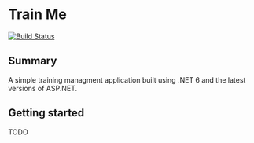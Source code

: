 # Train Me

[![Build Status](https://travis-ci.com/veronicakolarska/train-me-backend.svg?token=ozNfSL4DeZtWVEKvZDKz&branch=master)](https://travis-ci.com/veronicakolarska/train-me-backend)

## Summary

A simple training managment application built using .NET 6 and the latest versions of ASP.NET.

## Getting started

TODO